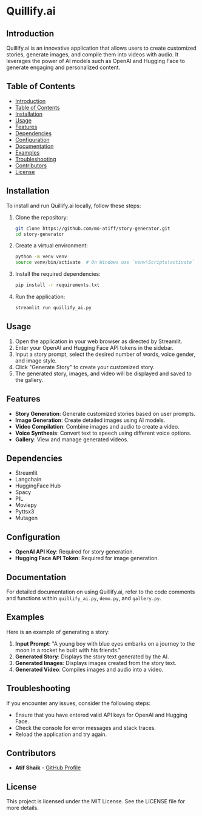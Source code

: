 # Quillify.ai

## Introduction
Quillify.ai is an innovative application that allows users to create customized stories, generate images, and compile them into videos with audio. It leverages the power of AI models such as OpenAI and Hugging Face to generate engaging and personalized content.

## Table of Contents
- [Introduction](#introduction)
- [Table of Contents](#table-of-contents)
- [Installation](#installation)
- [Usage](#usage)
- [Features](#features)
- [Dependencies](#dependencies)
- [Configuration](#configuration)
- [Documentation](#documentation)
- [Examples](#examples)
- [Troubleshooting](#troubleshooting)
- [Contributors](#contributors)
- [License](#license)

## Installation
To install and run Quillify.ai locally, follow these steps:

1. Clone the repository:
    ```bash
    git clone https://github.com/mo-atiff/story-generator.git
    cd story-generator
    ```

2. Create a virtual environment:
    ```bash
    python -m venv venv
    source venv/bin/activate  # On Windows use `venv\Scripts\activate`
    ```

3. Install the required dependencies:
    ```bash
    pip install -r requirements.txt
    ```

4. Run the application:
    ```bash
    streamlit run quillify_ai.py
    ```

## Usage
1. Open the application in your web browser as directed by Streamlit.
2. Enter your OpenAI and Hugging Face API tokens in the sidebar.
3. Input a story prompt, select the desired number of words, voice gender, and image style.
4. Click "Generate Story" to create your customized story.
5. The generated story, images, and video will be displayed and saved to the gallery.

## Features
- **Story Generation**: Generate customized stories based on user prompts.
- **Image Generation**: Create detailed images using AI models.
- **Video Compilation**: Combine images and audio to create a video.
- **Voice Synthesis**: Convert text to speech using different voice options.
- **Gallery**: View and manage generated videos.

## Dependencies
- Streamlit
- Langchain
- HuggingFace Hub
- Spacy
- PIL
- Moviepy
- Pyttsx3
- Mutagen

## Configuration
- **OpenAI API Key**: Required for story generation.
- **Hugging Face API Token**: Required for image generation.

## Documentation
For detailed documentation on using Quillify.ai, refer to the code comments and functions within `quillify_ai.py`, `demo.py`, and `gallery.py`.

## Examples
Here is an example of generating a story:

1. **Input Prompt**: "A young boy with blue eyes embarks on a journey to the moon in a rocket he built with his friends."
2. **Generated Story**: Displays the story text generated by the AI.
3. **Generated Images**: Displays images created from the story text.
4. **Generated Video**: Compiles images and audio into a video.

## Troubleshooting
If you encounter any issues, consider the following steps:
- Ensure that you have entered valid API keys for OpenAI and Hugging Face.
- Check the console for error messages and stack traces.
- Reload the application and try again.

## Contributors
- **Atif Shaik** - [GitHub Profile](https://github.com/mo-atiff)

## License
This project is licensed under the MIT License. See the LICENSE file for more details.
